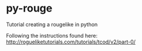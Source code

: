 # py-rouge
Tutorial creating a rougelike in python 

Following the instructions found here: http://rogueliketutorials.com/tutorials/tcod/v2/part-0/